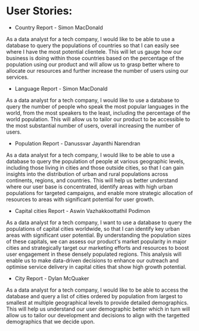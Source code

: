 # User Stories:

- Country Report - Simon MacDonald

As a data analyst for a tech company, I would like to be able to use a database to query the populations of countries so that I can easily see where I have the most potential clientele. This will let us gauge how our business is doing within those countries based on the percentage of the population using our product and will allow us to grasp better where to allocate our resources and further increase the number of users using our services.

- Language Report - Simon MacDonald

As a data analyst for a tech company, I would like to use a database to query the number of people who speak the most popular languages in the world, from the most speakers to the least, including the percentage of the world population. This will allow us to tailor our product to be accessible to the most substantial number of users, overall increasing the number of users. 

- Population Report - Danussvar Jayanthi Narendran

As a data analyst for a tech company, I would like to be able to use a database to query the population of people at various geographic levels, including those living in cities and those outside cities, so that I can gain insights into the distribution of urban and rural populations across continents, regions, and countries. This will help us better understand where our user base is concentrated, identify areas with high urban populations for targeted campaigns, and enable more strategic allocation of resources to areas with significant potential for user growth.

- Capital cities Report - Aswin Vazhakkoottathil Podimon

As a data analyst for a tech company, I want to use a database to query the populations of capital cities worldwide, so that I can identify key urban areas with significant user potential. By understanding the population sizes of these capitals, we can assess our product's market popularity in major cities and strategically target our marketing efforts and resources to boost user engagement in these densely populated regions. This analysis will enable us to make data-driven decisions to enhance our outreach and optimise service delivery in capital cities that show high growth potential.

- City Report - Dylan McQuaker

As a data analyst for a tech company, I would like to be able to access the database and query a list of cities ordered by population from largest to smallest at multiple geographical levels to provide detailed demographics. This will help us understand our user demographic better which in turn will allow us to tailor our development and decisions to align with the targetted demographics that we decide upon.
